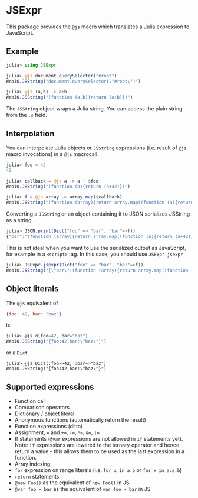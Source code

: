 # JSExpr

This package provides the `@js` macro which translates a Julia expression to JavaScript.

## Example

```julia
julia> using JSExpr

julia> @js document.querySelector("#root")
WebIO.JSString("document.querySelector(\"#root\")")

julia> @js (a,b) -> a+b
WebIO.JSString("(function (a,b){return (a+b)})")
```

The `JSString` object wraps a Julia string. You can access the plain string from the `.s` field.

## Interpolation

You can interpolate Julia objects or `JSString` expressions (i.e. result of `@js` macro invocations) in a `@js` macrocall.

```julia
julia> foo = 42
42

julia> callback = @js a -> a + $foo
WebIO.JSString("(function (a){return (a+42)})")

julia> f = @js array -> array.map($callback)
WebIO.JSString("(function (array){return array.map((function (a){return (a+42)}))})")
```

Converting a `JSString` or an object containing it to JSON serializes JSString as a string.

```julia
julia> JSON.print(Dict("foo" => "bar", "bar"=>f))
{"bar":"(function (array){return array.map((function (a){return (a+42)}))})","foo":"bar"}
```
This is not ideal when you want to use the serialized output as JavaScript, for example in a `<script>` tag. In this case, you should use `JSExpr.jsexpr`

```julia
julia> JSExpr.jsexpr(Dict("foo" => "bar", "bar"=>f))
WebIO.JSString("{\"bar\":(function (array){return array.map((function (a){return (a+42)}))}),\"foo\":\"bar\"}")
```

## Object literals

The `@js` equivalent of

```js
{foo: 42, bar: "baz"}
```

is

```js
julia> @js d(foo=42, bar="baz")
WebIO.JSString("{foo:42,bar:\"baz\"}")
```

or a `Dict`

```
julia> @js Dict(:foo=>42, :bar=>"baz")
WebIO.JSString("{foo:42,bar:\"baz\"}")
```

## Supported expressions

- Function call
- Comparison operators
- Dictionary / object literal
- Anonymous functions (automatically return the result)
- Function expressions (ditto)
- Assignment, `=` and `+=`, `-=`, `*=`, `&=`, `|=`
- If statements (`@var` expressions are not allowed in `if` statements yet). Note: `if` expressions are lowered to the ternary operator and hence return a value - this allows them to be used as the last expression in a function.
- Array indexing
- `for` expression on range literals (i.e. `for x in a:b` or `for x in a:s:b`)
- `return` statements
- `@new Foo()` as the equivalent of `new Foo()` in JS
- `@var foo = bar` as the equivalent of `var foo = bar` in JS
